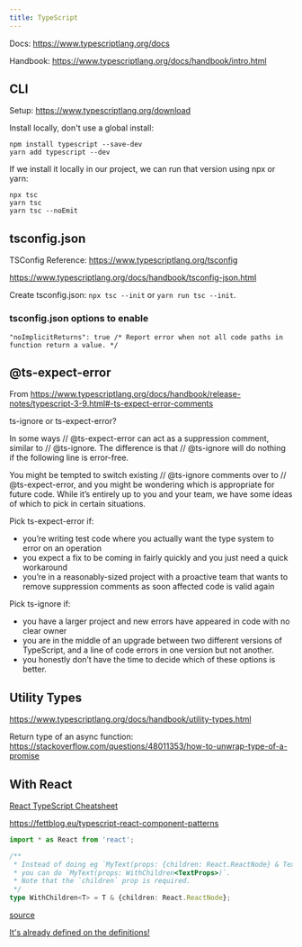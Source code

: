 ```yaml
---
title: TypeScript
---
```


Docs: https://www.typescriptlang.org/docs

Handbook: https://www.typescriptlang.org/docs/handbook/intro.html


## CLI

Setup: https://www.typescriptlang.org/download

Install locally, don't use a global install:
```
npm install typescript --save-dev
yarn add typescript --dev
```

If we install it locally in our project, we can run that version using npx or yarn:
```
npx tsc
yarn tsc
yarn tsc --noEmit
```

## tsconfig.json

TSConfig Reference: https://www.typescriptlang.org/tsconfig

https://www.typescriptlang.org/docs/handbook/tsconfig-json.html

Create tsconfig.json: `npx tsc --init` or `yarn run tsc --init`.

### tsconfig.json options to enable

`"noImplicitReturns": true /* Report error when not all code paths in function return a value. */`


## @ts-expect-error

From https://www.typescriptlang.org/docs/handbook/release-notes/typescript-3-9.html#-ts-expect-error-comments

ts-ignore or ts-expect-error?

In some ways // @ts-expect-error can act as a suppression comment, similar to // @ts-ignore. The difference is that // @ts-ignore will do nothing if the following line is error-free.

You might be tempted to switch existing // @ts-ignore comments over to // @ts-expect-error, and you might be wondering which is appropriate for future code. While it’s entirely up to you and your team, we have some ideas of which to pick in certain situations.

Pick ts-expect-error if:

- you’re writing test code where you actually want the type system to error on an operation
- you expect a fix to be coming in fairly quickly and you just need a quick workaround
- you’re in a reasonably-sized project with a proactive team that wants to remove suppression comments as soon affected code is valid again

Pick ts-ignore if:

- you have a larger project and new errors have appeared in code with no clear owner
- you are in the middle of an upgrade between two different versions of TypeScript, and a line of code errors in one version but not another.
- you honestly don’t have the time to decide which of these options is better.


## Utility Types

https://www.typescriptlang.org/docs/handbook/utility-types.html

Return type of an async function: https://stackoverflow.com/questions/48011353/how-to-unwrap-type-of-a-promise


## With React

[React TypeScript Cheatsheet](https://react-typescript-cheatsheet.netlify.app/docs/basic/setup)

https://fettblog.eu/typescript-react-component-patterns


```typescript
import * as React from 'react';

/**
 * Instead of doing eg `MyText(props: {children: React.ReactNode} & TextProps)`
 * you can do `MyText(props: WithChildren<TextProps>)`.
 * Note that the `children` prop is required.
 */
type WithChildren<T> = T & {children: React.ReactNode};
```
[source](https://fettblog.eu/typescript-react-component-patterns/)

[It's already defined on the definitions!](https://github.com/DefinitelyTyped/DefinitelyTyped/blob/24f1d0c82da2d898acd03fbb3e692eba3c431f82/types/react/index.d.ts#L773)
